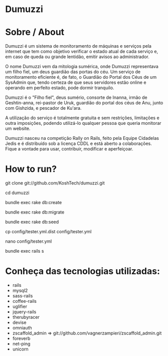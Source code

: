 Dumuzzi
=======


Sobre / About
=============

Dumuzzi é um sistema de monitoramento de máquinas e serviços pela internet que tem como objetivo verificar o estado atual de cada serviço e, em caso de queda ou grande lentidão, emitir avisos ao administrador.

O nome Dumuzzi vem da mitologia sumérica, onde Dumuzzi representava um filho fiel, um deus guardião das portas do céu. Um serviço de monitoramento eficiente é, de fato, o Guardião do Portal dos Céus de um SysAdmin que, tendo certeza de que seus servidores estão online e operando em perfeito estado, pode dormir tranquilo.

Dumuzzi é o "Filho fiel", deus sumério, consorte de Inanna, irmão de Geshtin-anna, rei-pastor de Uruk, guardião do portal dos céus de Anu, junto com Gishzida, e pescador de Ku'ara.

A utilização do serviço é totalmente gratuita e sem restrições, limitações e outra imposições, podendo utilizá-lo qualquer pessoa que queria monitorar um website.

Dumuzzi nasceu na competição Rally on Rails, feito pela Equipe Cidadelas Jedis e é distribuído sob a licença CDDL e está aberto a colaborações. Fique a vontade para usar, contribuir, modificar e aperfeiçoar.


How to run?
===========

 git clone git://github.com/KoshTech/dumuzzi.git

 cd dumuzzi

 bundle exec rake db:create

 bundle exec  rake db:migrate

 bundle exec  rake db:seed

 cp config/tester.yml.dist config/tester.yml

 nano config/tester.yml

 bundle exec rails s



Conheça das tecnologias utilizadas:
===================================

- rails
- mysql2
- sass-rails
- coffee-rails
- uglifier
- jquery-rails
- therubyracer
- devise
- omniauth
- zscaffold_admin => git://github.com/vagnerzampieri/zscaffold_admin.git
- foreverb
- net-ping
- unicorn


